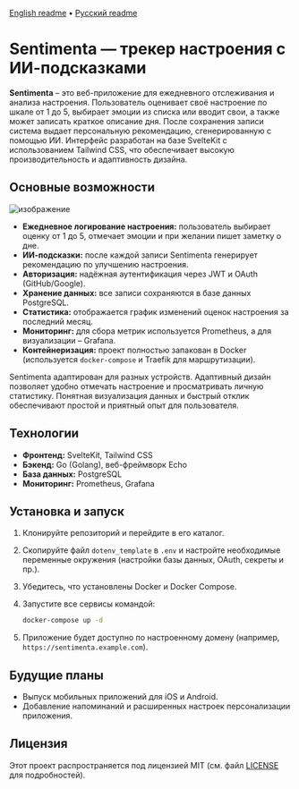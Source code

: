 [English readme](https://github.com/orrikado/sentimenta/blob/main/README.md) • [Русский readme](https://github.com/orrikado/sentimenta/blob/main/README.ru.md)


# Sentimenta — трекер настроения с ИИ-подсказками

**Sentimenta** – это веб-приложение для ежедневного отслеживания и анализа настроения. Пользователь оценивает своё настроение по шкале от 1 до 5, выбирает эмоции из списка или вводит свои, а также может записать краткое описание дня. После сохранения записи система выдает персональную рекомендацию, сгенерированную с помощью ИИ. Интерфейс разработан на базе SvelteKit с использованием Tailwind CSS, что обеспечивает высокую производительность и адаптивность дизайна.

## Основные возможности

![изображение](https://github.com/user-attachments/assets/3f546077-0ea9-40e5-9468-b1e86622ab2a)

* **Ежедневное логирование настроения:** пользователь выбирает оценку от 1 до 5, отмечает эмоции и при желании пишет заметку о дне.
* **ИИ-подсказки:** после каждой записи Sentimenta генерирует рекомендацию по улучшению настроения.
* **Авторизация:** надёжная аутентификация через JWT и OAuth (GitHub/Google).
* **Хранение данных:** все записи сохраняются в базе данных PostgreSQL.
* **Статистика:** отображается график изменений оценок настроения за последний месяц.
* **Мониторинг:** для сбора метрик используется Prometheus, а для визуализации – Grafana.
* **Контейнеризация:** проект полностью запакован в Docker (используется `docker-compose` и Traefik для маршрутизации).

Sentimenta адаптирован для разных устройств. Адаптивный дизайн позволяет удобно отмечать настроение и просматривать личную статистику. Понятная визуализация данных и быстрый отклик обеспечивают простой и приятный опыт для пользователя.

## Технологии

* **Фронтенд:** SvelteKit, Tailwind CSS
* **Бэкенд:** Go (Golang), веб-фреймворк Echo
* **База данных:** PostgreSQL
* **Мониторинг:** Prometheus, Grafana

## Установка и запуск

1. Клонируйте репозиторий и перейдите в его каталог.
2. Скопируйте файл `dotenv_template` в `.env` и настройте необходимые переменные окружения (настройки базы данных, OAuth, секреты и пр.).
3. Убедитесь, что установлены Docker и Docker Compose.
4. Запустите все сервисы командой:

   ```bash
   docker-compose up -d
   ```
5. Приложение будет доступно по настроенному домену (например, `https://sentimenta.example.com`).

## Будущие планы

* Выпуск мобильных приложений для iOS и Android.
* Добавление напоминаний и расширенных настроек персонализации приложения.

## Лицензия

Этот проект распространяется под лицензией MIT (см. файл [LICENSE](LICENSE) для подробностей).
